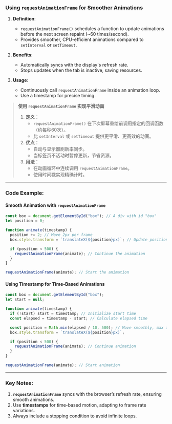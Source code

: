 ### Using `requestAnimationFrame` for Smoother Animations

<audio src="C:\Users\10691\Downloads\1.  Definition. (5).mp3"></audio>

1. **Definition**:  
   - `requestAnimationFrame()` schedules a function to update animations before the next screen repaint (~60 times/second).  
   - Provides smoother, CPU-efficient animations compared to `setInterval` or `setTimeout`.

2. **Benefits**:  
   - Automatically syncs with the display's refresh rate.  
   - Stops updates when the tab is inactive, saving resources.

3. **Usage**:  
   - Continuously call `requestAnimationFrame` inside an animation loop.  
   - Use a timestamp for precise timing.

> **使用 `requestAnimationFrame` 实现平滑动画**  
>
> <audio src="C:\Users\10691\Downloads\定义：  `requestAn.mp3"></audio>
>
> 1. **定义**：  
>    - `requestAnimationFrame()` 在下次屏幕重绘前调用指定的回调函数（约每秒60次）。  
>    - 比 `setInterval` 或 `setTimeout` 提供更平滑、更高效的动画。  
> 2. **优点**：  
>    - 自动与显示器刷新率同步。  
>    - 当标签页不活动时暂停更新，节省资源。  
> 3. **用法**：  
>    - 在动画循环中连续调用 `requestAnimationFrame`。  
>    - 使用时间戳实现精确计时。

---

### Code Example:

#### **Smooth Animation with `requestAnimationFrame`**
```javascript
const box = document.getElementById("box"); // A div with id "box"
let position = 0;

function animate(timestamp) {
  position += 2; // Move 2px per frame
  box.style.transform = `translateX(${position}px)`; // Update position

  if (position < 500) {
    requestAnimationFrame(animate); // Continue the animation
  }
}

requestAnimationFrame(animate); // Start the animation
```

#### **Using Timestamp for Time-Based Animations**
```javascript
const box = document.getElementById("box");
let start = null;

function animate(timestamp) {
  if (!start) start = timestamp; // Initialize start time
  const elapsed = timestamp - start; // Calculate elapsed time

  const position = Math.min(elapsed / 10, 500); // Move smoothly, max at 500px
  box.style.transform = `translateX(${position}px)`;

  if (position < 500) {
    requestAnimationFrame(animate); // Continue animation
  }
}

requestAnimationFrame(animate); // Start animation
```

---

### Key Notes:
1. **`requestAnimationFrame`** syncs with the browser’s refresh rate, ensuring smooth animations.  
2. Use **timestamps** for time-based motion, adapting to frame rate variations.  
3. Always include a stopping condition to avoid infinite loops.
